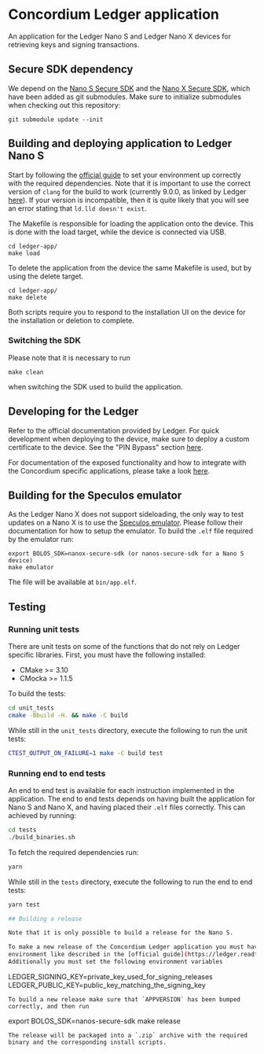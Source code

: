 # Concordium Ledger application

An application for the Ledger Nano S and Ledger Nano X devices for retrieving keys and signing transactions.

## Secure SDK dependency

We depend on the [Nano S Secure SDK](https://github.com/LedgerHQ/nanos-secure-sdk/) and the 
[Nano X Secure SDK](https://github.com/LedgerHQ/nanox-secure-sdk), which 
have been added as git submodules. Make sure to initialize submodules when checking out this repository:
```
git submodule update --init
```

## Building and deploying application to Ledger Nano S

Start by following the [official guide](https://developers.ledger.com/docs/nano-app/quickstart/) to 
set your environment up correctly with the required dependencies. Note that it is important to use the correct 
version of `clang` for the build to work (currently 9.0.0, as linked by Ledger [here](https://developers.ledger.com/docs/nano-app/deepdive/)). 
If your version is incompatible, then it is quite likely that you will see an error stating that 
`ld.lld doesn't exist`.

The Makefile is responsible for loading the application onto the device. This is done with the load
target, while the device is connected via USB.

```
cd ledger-app/
make load
```

To delete the application from the device the same Makefile is used, but by using the delete target.

```
cd ledger-app/
make delete
```

Both scripts require you to respond to the installation UI on the device for the installation or deletion
to complete.

### Switching the SDK

Please note that it is necessary to run
```
make clean
```
when switching the SDK used to build the application.

## Developing for the Ledger

Refer to the official documentation provided by Ledger. For quick development when deploying to the 
device, make sure to deploy a custom certificate to the device. See the "PIN Bypass" section 
[here](https://ledger.readthedocs.io/en/latest/userspace/debugging.html).

For documentation of the exposed functionality and how to integrate with the Concordium specific 
applications, please take a look [here](doc/api.md).

## Building for the Speculos emulator

As the Ledger Nano X does not support sideloading, the only way to test updates on a Nano X is 
to use the [Speculos emulator](https://github.com/LedgerHQ/speculos). Please follow their documentation
for how to setup the emulator. To build the `.elf` file required by the emulator run:
```
export BOLOS_SDK=nanox-secure-sdk (or nanos-secure-sdk for a Nano S device)
make emulator
```
The file will be available at `bin/app.elf`.

## Testing

### Running unit tests
There are unit tests on some of the functions that do not rely on Ledger specific libraries.
First, you must have the following installed:

- CMake >= 3.10
- CMocka >= 1.1.5

To build the tests:
```bash
cd unit_tests
cmake -Bbuild -H. && make -C build
```
While still in the `unit_tests` directory, execute the following to run the unit tests:
```bash
CTEST_OUTPUT_ON_FAILURE=1 make -C build test
```

### Running end to end tests
An end to end test is available for each instruction implemented in the application. The end
to end tests depends on having built the application for Nano S and Nano X, and having placed
their `.elf` files correctly. This can achieved by running:
```bash
cd tests
./build_binaries.sh
```
To fetch the required dependencies run:
```bash
yarn
```
While still in the `tests` directory, execute the following to run the end to end tests:
```bash
yarn test

## Building a release

Note that it is only possible to build a release for the Nano S.

To make a new release of the Concordium Ledger application you must have set up the build
environment like described in the [official guide](https://ledger.readthedocs.io/en/latest/userspace/getting_started.html).
Additionally you must set the following environment variables
```
LEDGER_SIGNING_KEY=private_key_used_for_signing_releases
LEDGER_PUBLIC_KEY=public_key_matching_the_signing_key
```
To build a new release make sure that `APPVERSION` has been bumped correctly, and then run
```
export BOLOS_SDK=nanos-secure-sdk
make release
```
The release will be packaged into a `.zip` archive with the required binary and the corresponding install scripts.
